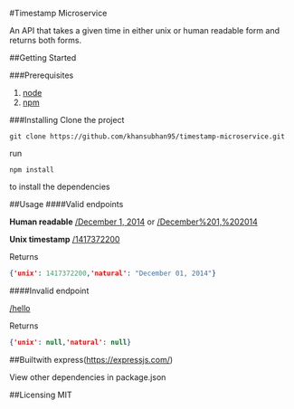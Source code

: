 #Timestamp Microservice

An API that takes a given time in either unix or human readable form and returns both forms. 

##Getting Started

###Prerequisites

1. [node](https://nodejs.org/en/)
2. [npm](https://www.npmjs.com)

###Installing
Clone the project

```git
git clone https://github.com/khansubhan95/timestamp-microservice.git
```

run

```
npm install
```

to install the dependencies

##Usage
####Valid endpoints

**Human readable**
[/December 1, 2014](https://frantic-factory.gomix.me/December%201,%202014) or [/December%201,%202014](https://frantic-factory.gomix.me/December%201,%202014)

**Unix timestamp**
[/1417372200](https://frantic-factory.gomix.me/1417372200)

Returns
```json
{'unix': 1417372200,'natural': "December 01, 2014"}
```

####Invalid endpoint

[/hello](https://frantic-factory.gomix.me/1417372200)

Returns
```json
{'unix': null,'natural': null}
```

##Builtwith
express(https://expressjs.com/)   

View other dependencies in package.json

##Licensing
MIT